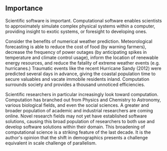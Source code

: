 
Importance
----------

Scientific software is important.  Computational software enables scientists to approximately simulate complex physical systems within a computer, providing insight to exotic systems, or foresight to developing ones.  

Consider the benefits of numerical weather prediction.  Meteorological
forecasting is able to reduce the cost of food (by warning farmers), decrease the frequency of power outages (by anticipating spikes in temperature and climate control usage), inform the location of renewable energy resources, and reduce the fatality of extreme weather events (e.g. hurricanes.)  Traumatic events like the recent Hurricane Sandy (2012) were predicted several days in advance, giving the coastal population time to secure valuables and vacate immobile residents inland.  Computation surrounds society and provides a thousand unnoticed efficiencies.

Scientific researchers in particular increasingly look toward computation.  Computation has branched out from Physics and Chemistry to Astronomy, various biological fields, and even the social sciences.  A greater and broader population of academic and industrial researchers are coming online.  Novel research fields may not yet have established software solutions, causing this broad population of researchers to both use and develop software solutions within their domain.  This broadening of computational science is a striking feature of the last decade. It is the author's opinion that the shift in demographics presents a challenge equivalent in scale challenge of parallelism.
